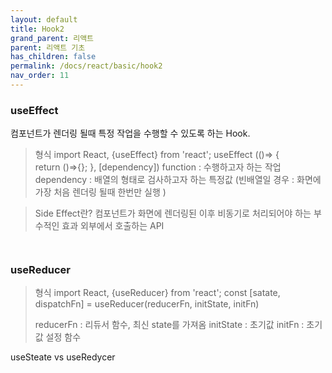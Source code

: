 ```yaml
---
layout: default
title: Hook2
grand_parent: 리액트
parent: 리액트 기초
has_children: false
permalink: /docs/react/basic/hook2
nav_order: 11
---
```




### **useEffect**
컴포넌트가 렌더링 될때 특정 작업을 수행할 수 있도록 하는 Hook.

> 형식
> import React, {useEffect} from 'react';
> useEffect (()=> {   
>   return ()=>{};
> }, [dependency])
> function : 수행하고자 하는 작업
> dependency : 배열의 형태로 검사하고자 하는 특정값 (빈배열일 경우 : 화면에 가장 처음 렌더링 될때 한번만 실행 )

> Side Effect란?
> 컴포넌트가 화면에 렌더링된 이후 비동기로 처리되어야 하는 부수적인 효과
> 외부에서 호출하는 API 
```react


```

### **useReducer**

> 형식
> import React, {useReducer} from 'react';
> const [satate, dispatchFn] = useReducer(reducerFn, initState, initFn)
>
> reducerFn : 리듀서 함수, 최신 state를 가져옴
> initState : 초기값
> initFn :  초기값 설정 함수



useSteate vs useRedycer
